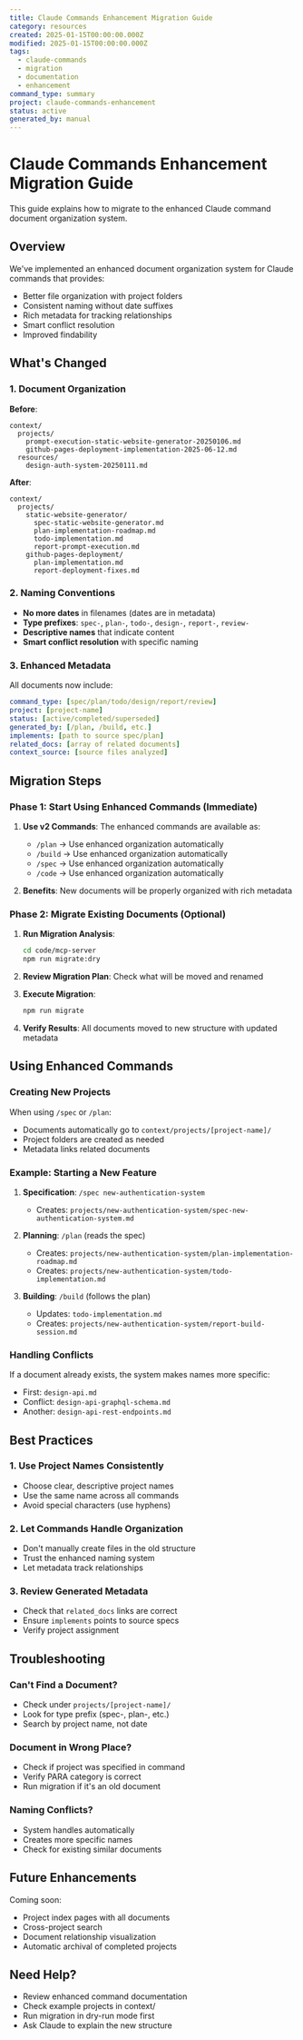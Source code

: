 ```yaml
---
title: Claude Commands Enhancement Migration Guide
category: resources
created: 2025-01-15T00:00:00.000Z
modified: 2025-01-15T00:00:00.000Z
tags:
  - claude-commands
  - migration
  - documentation
  - enhancement
command_type: summary
project: claude-commands-enhancement
status: active
generated_by: manual
---
```


# Claude Commands Enhancement Migration Guide

This guide explains how to migrate to the enhanced Claude command document organization system.

## Overview

We've implemented an enhanced document organization system for Claude commands that provides:

- Better file organization with project folders
- Consistent naming without date suffixes
- Rich metadata for tracking relationships
- Smart conflict resolution
- Improved findability

## What's Changed

### 1. Document Organization

**Before**:

```
context/
  projects/
    prompt-execution-static-website-generator-20250106.md
    github-pages-deployment-implementation-2025-06-12.md
  resources/
    design-auth-system-20250111.md
```

**After**:

```
context/
  projects/
    static-website-generator/
      spec-static-website-generator.md
      plan-implementation-roadmap.md
      todo-implementation.md
      report-prompt-execution.md
    github-pages-deployment/
      plan-implementation.md
      report-deployment-fixes.md
```

### 2. Naming Conventions

- **No more dates** in filenames (dates are in metadata)
- **Type prefixes**: `spec-`, `plan-`, `todo-`, `design-`, `report-`, `review-`
- **Descriptive names** that indicate content
- **Smart conflict resolution** with specific naming

### 3. Enhanced Metadata

All documents now include:

```yaml
command_type: [spec/plan/todo/design/report/review]
project: [project-name]
status: [active/completed/superseded]
generated_by: [/plan, /build, etc.]
implements: [path to source spec/plan]
related_docs: [array of related documents]
context_source: [source files analyzed]
```

## Migration Steps

### Phase 1: Start Using Enhanced Commands (Immediate)

1. **Use v2 Commands**: The enhanced commands are available as:

   - `/plan` → Use enhanced organization automatically
   - `/build` → Use enhanced organization automatically
   - `/spec` → Use enhanced organization automatically
   - `/code` → Use enhanced organization automatically

2. **Benefits**: New documents will be properly organized with rich metadata

### Phase 2: Migrate Existing Documents (Optional)

1. **Run Migration Analysis**:

   ```bash
   cd code/mcp-server
   npm run migrate:dry
   ```

2. **Review Migration Plan**: Check what will be moved and renamed

3. **Execute Migration**:

   ```bash
   npm run migrate
   ```

4. **Verify Results**: All documents moved to new structure with updated metadata

## Using Enhanced Commands

### Creating New Projects

When using `/spec` or `/plan`:

- Documents automatically go to `context/projects/[project-name]/`
- Project folders are created as needed
- Metadata links related documents

### Example: Starting a New Feature

1. **Specification**: `/spec new-authentication-system`

   - Creates: `projects/new-authentication-system/spec-new-authentication-system.md`

2. **Planning**: `/plan` (reads the spec)

   - Creates: `projects/new-authentication-system/plan-implementation-roadmap.md`
   - Creates: `projects/new-authentication-system/todo-implementation.md`

3. **Building**: `/build` (follows the plan)
   - Updates: `todo-implementation.md`
   - Creates: `projects/new-authentication-system/report-build-session.md`

### Handling Conflicts

If a document already exists, the system makes names more specific:

- First: `design-api.md`
- Conflict: `design-api-graphql-schema.md`
- Another: `design-api-rest-endpoints.md`

## Best Practices

### 1. Use Project Names Consistently

- Choose clear, descriptive project names
- Use the same name across all commands
- Avoid special characters (use hyphens)

### 2. Let Commands Handle Organization

- Don't manually create files in the old structure
- Trust the enhanced naming system
- Let metadata track relationships

### 3. Review Generated Metadata

- Check that `related_docs` links are correct
- Ensure `implements` points to source specs
- Verify project assignment

## Troubleshooting

### Can't Find a Document?

- Check under `projects/[project-name]/`
- Look for type prefix (spec-, plan-, etc.)
- Search by project name, not date

### Document in Wrong Place?

- Check if project was specified in command
- Verify PARA category is correct
- Run migration if it's an old document

### Naming Conflicts?

- System handles automatically
- Creates more specific names
- Check for existing similar documents

## Future Enhancements

Coming soon:

- Project index pages with all documents
- Cross-project search
- Document relationship visualization
- Automatic archival of completed projects

## Need Help?

- Review enhanced command documentation
- Check example projects in context/
- Run migration in dry-run mode first
- Ask Claude to explain the new structure
